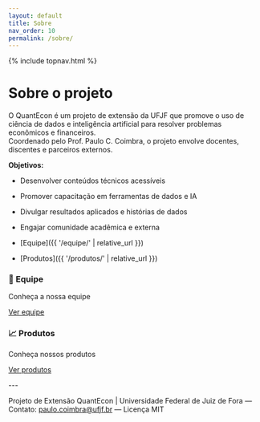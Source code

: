 ```yaml
---
layout: default
title: Sobre
nav_order: 10
permalink: /sobre/
---
```


{% include topnav.html %}

# Sobre o projeto

O QuantEcon é um projeto de extensão da UFJF que promove o uso de ciência de dados e inteligência artificial para resolver problemas econômicos e financeiros.  
Coordenado pelo Prof. Paulo C. Coimbra, o projeto envolve docentes, discentes e parceiros externos.

**Objetivos:**

- Desenvolver conteúdos técnicos acessíveis
- Promover capacitação em ferramentas de dados e IA
- Divulgar resultados aplicados e histórias de dados
- Engajar comunidade acadêmica e externa

- [Equipe]({{ '/equipe/' | relative_url }})
- [Produtos]({{ '/produtos/' | relative_url }})
<div class="qe-cards">
  <div class="qe-card">
    <h3>👥 Equipe</h3>
    <p>Conheça a nossa equipe</p>
    <p><a class="btn" href="{{ '/equipe/' | relative_url }}">Ver equipe</a></p>
  </div>
  <div class="qe-card">
    <h3>📈 Produtos</h3>
    <p>Conheça nossos produtos</p>
    <p><a class="btn" href="{{ '/produtos/' | relative_url }}">Ver produtos</a></p>
  </div>
</div>
---

<p class="qe-footer">
  Projeto de Extensão QuantEcon | Universidade Federal de Juiz de Fora — 
  Contato: <a href="mailto:paulo.coimbra@ufjf.br">paulo.coimbra@ufjf.br</a> — Licença MIT
</p>
